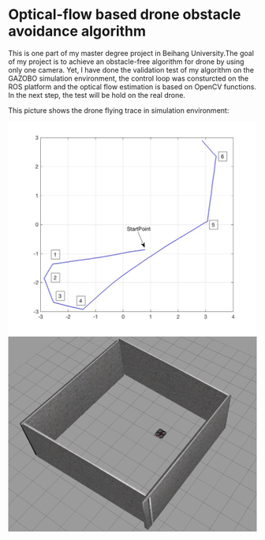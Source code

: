 # Optical-flow based drone obstacle avoidance algorithm

This is one part of my master degree project in Beihang University.The goal of my project is to achieve an obstacle-free algorithm for drone by using only one camera. Yet, I have done the validation test of my algorithm on the GAZOBO simulation environment, the control loop was consturcted on the ROS platform and the optical flow estimation is based on OpenCV functions. In the next step, the test will be hold on the real drone.


This picture shows the drone flying trace in simulation environment:

![alt text](https://github.com/Oofs/drone__optflow/blob/master/result/DroneTrace.jpg)
![alt text](https://github.com/Oofs/drone__optflow/blob/master/result/4walls.png)




